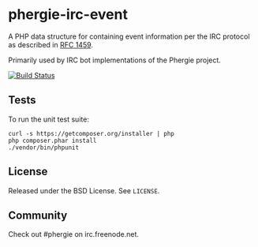 # phergie-irc-event

A PHP data structure for containing event information per the IRC protocol as described in [RFC 1459](http://irchelp.org/irchelp/rfc/rfc.html).

Primarily used by IRC bot implementations of the Phergie project.

[![Build Status](https://secure.travis-ci.org/phergie/phergie-irc-event.png?branch=master)](http://travis-ci.org/phergie/phergie-irc-event)

## Tests

To run the unit test suite:

```
curl -s https://getcomposer.org/installer | php
php composer.phar install
./vendor/bin/phpunit
```

## License

Released under the BSD License. See `LICENSE`.

## Community

Check out #phergie on irc.freenode.net.

